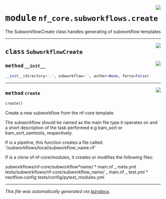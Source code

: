 <!-- markdownlint-disable -->

<a href="../../../../../../tools/nf_core/subworkflows/create.py#L0"><img align="right" style="float:right;" src="https://img.shields.io/badge/-source-cccccc?style=flat-square"></a>

# <kbd>module</kbd> `nf_core.subworkflows.create`

The SubworkflowCreate class handles generating of subworkflow templates

---

<a href="../../../../../../tools/nf_core/subworkflows/create.py#L20"><img align="right" style="float:right;" src="https://img.shields.io/badge/-source-cccccc?style=flat-square"></a>

## <kbd>class</kbd> `SubworkflowCreate`

<a href="../../../../../../tools/nf_core/subworkflows/create.py#L21"><img align="right" style="float:right;" src="https://img.shields.io/badge/-source-cccccc?style=flat-square"></a>

### <kbd>method</kbd> `__init__`

```python
__init__(directory='.', subworkflow='', author=None, force=False)
```

---

<a href="../../../../../../tools/nf_core/subworkflows/create.py#L35"><img align="right" style="float:right;" src="https://img.shields.io/badge/-source-cccccc?style=flat-square"></a>

### <kbd>method</kbd> `create`

```python
create()
```

Create a new subworkflow from the nf-core template.

The subworkflow should be named as the main file type it operates on and a short description of the task performed e.g bam_sort or bam_sort_samtools, respectively.

If <directory> is a pipeline, this function creates a file called: '<directory>/subworkflows/local/subworkflow_name.nf'

If <directory> is a clone of nf-core/modules, it creates or modifies the following files:

subworkflows/nf-core/subworkflow*name/ * main.nf _ meta.yml tests/subworkflows/nf-core/subworkflow_name/ _ main.nf \_ test.yml \* nextflow.config tests/config/pytest_modules.yml

---

_This file was automatically generated via [lazydocs](https://github.com/ml-tooling/lazydocs)._
